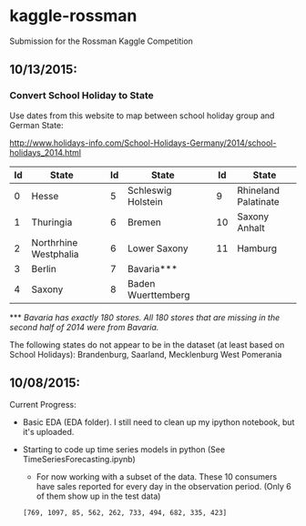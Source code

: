 # kaggle-rossman
Submission for the Rossman Kaggle Competition

## 10/13/2015:
### Convert School Holiday to State

Use dates from this website to map between school holiday group and German State:

http://www.holidays-info.com/School-Holidays-Germany/2014/school-holidays_2014.html

| **Id** | **State**            |   | **Id** | **State**         |   | **Id** | **State**               |
|--------|-----------------------|---|--------|--------------------|---|--------|----------------------|
| 0      | Hesse                 |   | 5      | Schleswig Holstein |   | 9      | Rhineland Palatinate |
| 1      | Thuringia             |   | 6      | Bremen             |   | 10     | Saxony Anhalt        |
| 2      | Northrhine Westphalia |   | 6      | Lower Saxony       |   | 11     | Hamburg              |
| 3      | Berlin                |   | 7      | Bavaria\*\*\*         |   |        |                      |
| 4      | Saxony                |   | 8      | Baden Wuerttemberg |   |        |                      |

\*\*\* *Bavaria has exactly 180 stores. All 180 stores that are missing in the second half of 2014 were from Bavaria.*

The following states do not appear to be in the dataset (at least based on School Holidays): Brandenburg, Saarland, Mecklenburg West Pomerania


## 10/08/2015:

Current Progress:

- Basic EDA (EDA folder). I still need to clean up my ipython notebook, but it's uploaded.

- Starting to code up time series models in python (See TimeSeriesForecasting.ipynb)

	* For now working with a subset of the data. These 10 consumers have sales reported for every day in the observation period. (Only 6 of them show up in the test data)

	```[769, 1097, 85, 562, 262, 733, 494, 682, 335, 423]```